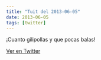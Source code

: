 ```yaml
---
title: "Tuit del 2013-06-05"
date: 2013-06-05
tags: [twitter]
---
```


¡Cuanto gilipollas y que pocas balas!



[Ver en Twitter](https://twitter.com/i/web/status/342296736372506624)
